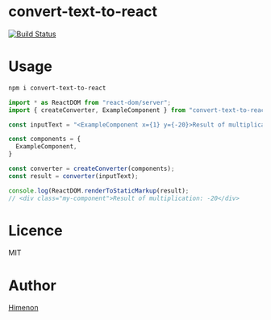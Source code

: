 # convert-text-to-react

[![Build Status](https://travis-ci.org/Himenon/convert-text-to-react.svg?branch=master)](https://travis-ci.org/Himenon/convert-text-to-react)

# Usage

```sh
npm i convert-text-to-react
```

```ts
import * as ReactDOM from "react-dom/server";
import { createConverter, ExampleComponent } from "convert-text-to-react";

const inputText = "<ExampleComponent x={1} y={-20}>Result of multiplication:</ExampleComponent>";

const components = {
  ExampleComponent,
}

const converter = createConverter(components);
const result = converter(inputText);

console.log(ReactDOM.renderToStaticMarkup(result);
// <div class="my-component">Result of multiplication: -20</div>
```

# Licence

MIT

# Author

[Himenon](https://github.com/Himenon)
